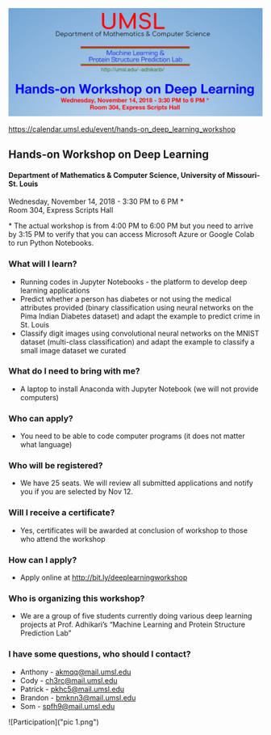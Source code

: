 ![Banner](workshop-banner.png)

https://calendar.umsl.edu/event/hands-on_deep_learning_workshop

## Hands-on Workshop on Deep Learning  
#### Department of Mathematics & Computer Science, University of Missouri-St. Louis  
Wednesday, November 14, 2018 - 3:30 PM to 6 PM \*  
Room 304, Express Scripts Hall  

\* The actual workshop is from 4:00 PM to 6:00 PM but you need to arrive by 3:15 PM to verify that you can access Microsoft Azure or Google Colab to run Python Notebooks.

### What will I learn?
- Running codes in Jupyter Notebooks - the platform to develop deep learning applications
- Predict whether a person has diabetes or not using the medical attributes provided (binary classification using neural networks on the Pima Indian Diabetes dataset) and adapt the example to predict crime in St. Louis
- Classify digit images using convolutional neural networks on the MNIST dataset (multi-class classification) and adapt the example to classify a small image dataset we curated
	
### What do I need to bring with me? 
- A laptop to install Anaconda with Jupyter Notebook (we will not provide computers)

### Who can apply?
- You need to be able to code computer programs (it does not matter what language)

### Who will be registered?
- We have 25 seats. We will review all submitted applications and notify you if you are selected by Nov 12.
	
### Will I receive a certificate?
- Yes, certificates will be awarded at conclusion of workshop to those who attend the workshop
	
### How can I apply?
- Apply online at http://bit.ly/deeplearningworkshop 

### Who is organizing this workshop?
- We are a group of five students currently doing various deep learning projects at Prof. Adhikari’s “Machine Learning and Protein Structure Prediction Lab”
	
### I have some questions, who should I contact?
- Anthony - akmqq@mail.umsl.edu
- Cody - ch3rc@mail.umsl.edu
- Patrick - pkhc5@mail.umsl.edu
- Brandon - bmknn3@mail.umsl.edu
- Som - spfh9@mail.umsl.edu

![Participation]("pic 1.png")
